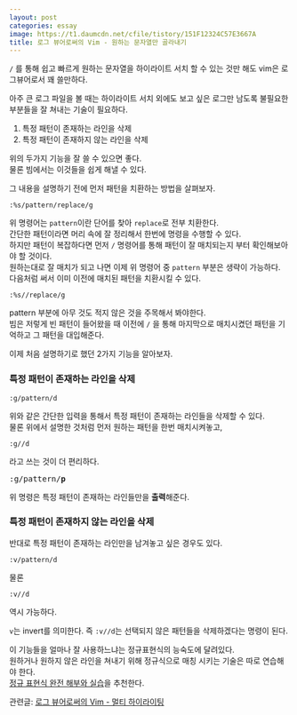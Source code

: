 ```yaml
---
layout: post
categories: essay
image: https://t1.daumcdn.net/cfile/tistory/151F12324C57E3667A
title: 로그 뷰어로써의 Vim - 원하는 문자열만 골라내기
---
```

`/` 를 통해 쉽고 빠르게 원하는 문자열을 하이라이트 서치 할 수 있는 것만 해도 vim은 로그뷰어로서 꽤 쓸만하다.

아주 큰 로그 파일을 볼 때는 하이라이트 서치 외에도 보고 싶은 로그만 남도록 불필요한 부분들을 잘 쳐내는 기술이 필요하다.

1. 특정 패턴이 존재하는 라인을 삭제
2. 특정 패턴이 존재하지 않는 라인을 삭제

위의 두가지 기능을 잘 쓸 수 있으면 좋다.  
물론 빔에서는 이것들을 쉽게 해낼 수 있다.

그 내용을 설명하기 전에 먼저 패턴을 치환하는 방법을 살펴보자.

```
:%s/pattern/replace/g
```

위 명령어는 `pattern`이란 단어를 찾아 `replace`로 전부 치환한다.  
간단한 패턴이라면 머리 속에 잘 정리해서 한번에 명령을 수행할 수 있다.  
하지만 패턴이 복잡하다면 먼저 `/` 명령어를 통해 패턴이 잘 매치되는지 부터 확인해보아야 할 것이다.  
원하는대로 잘 매치가 되고 나면 이제 위 명령어 중 `pattern` 부분은 생략이 가능하다.  
다음처럼 써서 이미 이전에 매치된 패턴을 치환시킬 수 있다.

```
:%s//replace/g
```
  
pattern 부분에 아무 것도 적지 않은 것을 주목해서 봐야한다.  
빔은 저렇게 빈 패턴이 들어왔을 때 이전에 `/` 을 통해 마지막으로 매치시켰던 패턴을 기억하고 그 패턴을 대입해준다.

이제 처음 설명하기로 했던 2가지 기능을 알아보자.

### 특정 패턴이 존재하는 라인을 삭제
```
:g/pattern/d
```

위와 같은 간단한 입력을 통해서 특정 패턴이 존재하는 라인들을 삭제할 수 있다.  
물론 위에서 설명한 것처럼 먼저 원하는 패턴을 한번 매치시켜놓고,
```
:g//d
```
  
라고 쓰는 것이 더 편리하다.

<pre>
:g/pattern/<b>p</b>
</pre>

위 명령은 특정 패턴이 존재하는 라인들만을 **출력**해준다.

### 특정 패턴이 존재하지 않는 라인을 삭제
반대로 특정 패턴이 존재하는 라인만을 남겨놓고 싶은 경우도 있다.
```
:v/pattern/d
```

물론
```
:v//d
```
역시 가능하다.

`v`는 invert를 의미한다. 즉 `:v//d`는 선택되지 않은 패턴들을 삭제하겠다는 명령이 된다.

이 기능들을 얼마나 잘 사용하느냐는 정규표현식의 능숙도에 달려있다.  
원하거나 원하지 않은 라인을 쳐내기 위해 정규식으로 매칭 시키는 기술은 따로 연습해야 한다.  
[정규 표현식 완전 해부와 실습](https://www.benjaminlog.com/entry/mastering-regular-expressions)을 추천한다.

관련글: [로그 뷰어로써의 Vim - 멀티 하이라이팅](/essay/2010/06/10/vim-as-a-log-viewer-multi-highlighting.html)